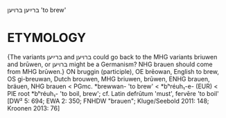 ברײַען
ברויען
'to brew'

ETYMOLOGY
===========
{The variants ברײַען and ברויען could go back to the MHG variants briuwen and brūwen, or ברויען might be a Germanism? NHG brauen should come from MHG brūwen.}
ON bruggin (participle), OE brēowan, English to brew, OS gi-breuwan, Dutch brouwen, MHG briuwen, brūwen, ENHG brauen, bräuen, NHG brauen < PGmc. *brewwan- 'to brew' < *bʰréuh₁-e- (EUR) < PIE root *bʰréuh₁- 'to boil, brew'; cf. Latin defrūtum 'must', fervēre 'to boil'
[DW² 5: 694; EWA 2: 350; FNHDW "brauen"; Kluge/Seebold 2011: 148; Kroonen 2013: 76]